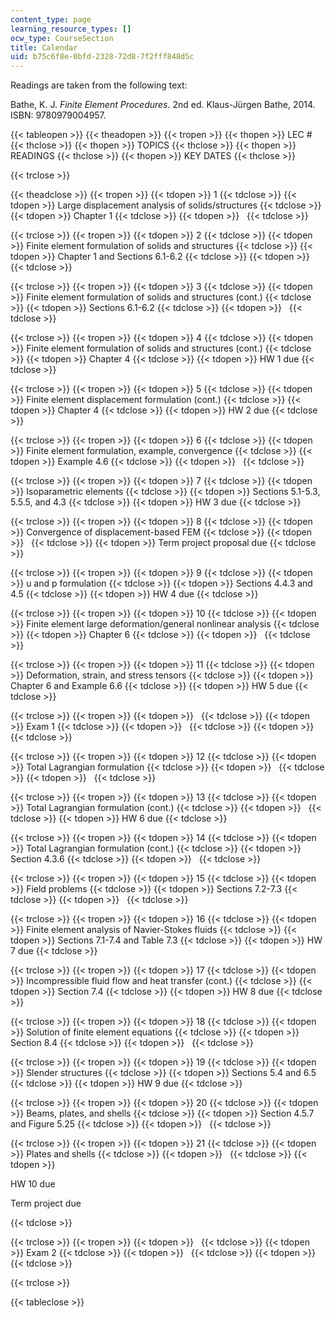 ```yaml
---
content_type: page
learning_resource_types: []
ocw_type: CourseSection
title: Calendar
uid: b75c6f8e-0bfd-2328-72d8-7f2fff848d5c
---
```


Readings are taken from the following text:

Bathe, K. J. _Finite Element Procedures_. 2nd ed. Klaus-Jürgen Bathe, 2014. ISBN: 9780979004957.

{{< tableopen >}}
{{< theadopen >}}
{{< tropen >}}
{{< thopen >}}
LEC #
{{< thclose >}}
{{< thopen >}}
TOPICS
{{< thclose >}}
{{< thopen >}}
READINGS
{{< thclose >}}
{{< thopen >}}
KEY DATES
{{< thclose >}}

{{< trclose >}}

{{< theadclose >}}
{{< tropen >}}
{{< tdopen >}}
1
{{< tdclose >}}
{{< tdopen >}}
Large displacement analysis of solids/structures
{{< tdclose >}}
{{< tdopen >}}
Chapter 1
{{< tdclose >}}
{{< tdopen >}}
 
{{< tdclose >}}

{{< trclose >}}
{{< tropen >}}
{{< tdopen >}}
2
{{< tdclose >}}
{{< tdopen >}}
Finite element formulation of solids and structures
{{< tdclose >}}
{{< tdopen >}}
Chapter 1 and Sections 6.1-6.2
{{< tdclose >}}
{{< tdopen >}}
 
{{< tdclose >}}

{{< trclose >}}
{{< tropen >}}
{{< tdopen >}}
3
{{< tdclose >}}
{{< tdopen >}}
Finite element formulation of solids and structures (cont.)
{{< tdclose >}}
{{< tdopen >}}
Sections 6.1-6.2
{{< tdclose >}}
{{< tdopen >}}
 
{{< tdclose >}}

{{< trclose >}}
{{< tropen >}}
{{< tdopen >}}
4
{{< tdclose >}}
{{< tdopen >}}
Finite element formulation of solids and structures (cont.)
{{< tdclose >}}
{{< tdopen >}}
Chapter 4
{{< tdclose >}}
{{< tdopen >}}
HW 1 due
{{< tdclose >}}

{{< trclose >}}
{{< tropen >}}
{{< tdopen >}}
5
{{< tdclose >}}
{{< tdopen >}}
Finite element displacement formulation (cont.)
{{< tdclose >}}
{{< tdopen >}}
Chapter 4
{{< tdclose >}}
{{< tdopen >}}
HW 2 due
{{< tdclose >}}

{{< trclose >}}
{{< tropen >}}
{{< tdopen >}}
6
{{< tdclose >}}
{{< tdopen >}}
Finite element formulation, example, convergence
{{< tdclose >}}
{{< tdopen >}}
Example 4.6
{{< tdclose >}}
{{< tdopen >}}
 
{{< tdclose >}}

{{< trclose >}}
{{< tropen >}}
{{< tdopen >}}
7
{{< tdclose >}}
{{< tdopen >}}
Isoparametric elements
{{< tdclose >}}
{{< tdopen >}}
Sections 5.1-5.3, 5.5.5, and 4.3
{{< tdclose >}}
{{< tdopen >}}
HW 3 due
{{< tdclose >}}

{{< trclose >}}
{{< tropen >}}
{{< tdopen >}}
8
{{< tdclose >}}
{{< tdopen >}}
Convergence of displacement-based FEM
{{< tdclose >}}
{{< tdopen >}}
 
{{< tdclose >}}
{{< tdopen >}}
Term project proposal due
{{< tdclose >}}

{{< trclose >}}
{{< tropen >}}
{{< tdopen >}}
9
{{< tdclose >}}
{{< tdopen >}}
u and p formulation
{{< tdclose >}}
{{< tdopen >}}
Sections 4.4.3 and 4.5
{{< tdclose >}}
{{< tdopen >}}
HW 4 due
{{< tdclose >}}

{{< trclose >}}
{{< tropen >}}
{{< tdopen >}}
10
{{< tdclose >}}
{{< tdopen >}}
Finite element large deformation/general nonlinear analysis
{{< tdclose >}}
{{< tdopen >}}
Chapter 6
{{< tdclose >}}
{{< tdopen >}}
 
{{< tdclose >}}

{{< trclose >}}
{{< tropen >}}
{{< tdopen >}}
11
{{< tdclose >}}
{{< tdopen >}}
Deformation, strain, and stress tensors
{{< tdclose >}}
{{< tdopen >}}
Chapter 6 and Example 6.6
{{< tdclose >}}
{{< tdopen >}}
HW 5 due
{{< tdclose >}}

{{< trclose >}}
{{< tropen >}}
{{< tdopen >}}
 
{{< tdclose >}}
{{< tdopen >}}
Exam 1
{{< tdclose >}}
{{< tdopen >}}
 
{{< tdclose >}}
{{< tdopen >}}
 
{{< tdclose >}}

{{< trclose >}}
{{< tropen >}}
{{< tdopen >}}
12
{{< tdclose >}}
{{< tdopen >}}
Total Lagrangian formulation
{{< tdclose >}}
{{< tdopen >}}
 
{{< tdclose >}}
{{< tdopen >}}
 
{{< tdclose >}}

{{< trclose >}}
{{< tropen >}}
{{< tdopen >}}
13
{{< tdclose >}}
{{< tdopen >}}
Total Lagrangian formulation (cont.)
{{< tdclose >}}
{{< tdopen >}}
 
{{< tdclose >}}
{{< tdopen >}}
HW 6 due
{{< tdclose >}}

{{< trclose >}}
{{< tropen >}}
{{< tdopen >}}
14
{{< tdclose >}}
{{< tdopen >}}
Total Lagrangian formulation (cont.)
{{< tdclose >}}
{{< tdopen >}}
Section 4.3.6
{{< tdclose >}}
{{< tdopen >}}
 
{{< tdclose >}}

{{< trclose >}}
{{< tropen >}}
{{< tdopen >}}
15
{{< tdclose >}}
{{< tdopen >}}
Field problems
{{< tdclose >}}
{{< tdopen >}}
Sections 7.2-7.3
{{< tdclose >}}
{{< tdopen >}}
 
{{< tdclose >}}

{{< trclose >}}
{{< tropen >}}
{{< tdopen >}}
16
{{< tdclose >}}
{{< tdopen >}}
Finite element analysis of Navier-Stokes fluids
{{< tdclose >}}
{{< tdopen >}}
Sections 7.1-7.4 and Table 7.3
{{< tdclose >}}
{{< tdopen >}}
HW 7 due
{{< tdclose >}}

{{< trclose >}}
{{< tropen >}}
{{< tdopen >}}
17
{{< tdclose >}}
{{< tdopen >}}
Incompressible fluid flow and heat transfer (cont.)
{{< tdclose >}}
{{< tdopen >}}
Section 7.4
{{< tdclose >}}
{{< tdopen >}}
HW 8 due
{{< tdclose >}}

{{< trclose >}}
{{< tropen >}}
{{< tdopen >}}
18
{{< tdclose >}}
{{< tdopen >}}
Solution of finite element equations
{{< tdclose >}}
{{< tdopen >}}
Section 8.4
{{< tdclose >}}
{{< tdopen >}}
 
{{< tdclose >}}

{{< trclose >}}
{{< tropen >}}
{{< tdopen >}}
19
{{< tdclose >}}
{{< tdopen >}}
Slender structures
{{< tdclose >}}
{{< tdopen >}}
Sections 5.4 and 6.5
{{< tdclose >}}
{{< tdopen >}}
HW 9 due
{{< tdclose >}}

{{< trclose >}}
{{< tropen >}}
{{< tdopen >}}
20
{{< tdclose >}}
{{< tdopen >}}
Beams, plates, and shells
{{< tdclose >}}
{{< tdopen >}}
Section 4.5.7 and Figure 5.25
{{< tdclose >}}
{{< tdopen >}}
 
{{< tdclose >}}

{{< trclose >}}
{{< tropen >}}
{{< tdopen >}}
21
{{< tdclose >}}
{{< tdopen >}}
Plates and shells
{{< tdclose >}}
{{< tdopen >}}
 
{{< tdclose >}}
{{< tdopen >}}


HW 10 due

Term project due


{{< tdclose >}}

{{< trclose >}}
{{< tropen >}}
{{< tdopen >}}
 
{{< tdclose >}}
{{< tdopen >}}
Exam 2
{{< tdclose >}}
{{< tdopen >}}
 
{{< tdclose >}}
{{< tdopen >}}
 
{{< tdclose >}}

{{< trclose >}}

{{< tableclose >}}